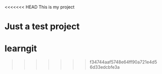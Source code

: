 <<<<<<< HEAD
This is my project

Just a test project
=======
# learngit
>>>>>>> f34744aaf5748e64ff90a721e4d56d33edcbfe3a
